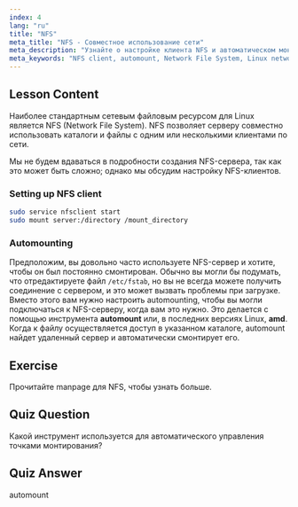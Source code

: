 ```yaml
---
index: 4
lang: "ru"
title: "NFS"
meta_title: "NFS - Совместное использование сети"
meta_description: "Узнайте о настройке клиента NFS и автоматическом монтировании в Linux. Поймите, как подключаться к сетевым файловым ресурсам и использовать automount для беспрепятственного доступа."
meta_keywords: "NFS client, automount, Network File System, Linux networking, mount command, Linux tutorial, beginner"
---
```


## Lesson Content

Наиболее стандартным сетевым файловым ресурсом для Linux является NFS (Network File System). NFS позволяет серверу совместно использовать каталоги и файлы с одним или несколькими клиентами по сети.

Мы не будем вдаваться в подробности создания NFS-сервера, так как это может быть сложно; однако мы обсудим настройку NFS-клиентов.

### Setting up NFS client

```bash
sudo service nfsclient start
sudo mount server:/directory /mount_directory
```

### Automounting

Предположим, вы довольно часто используете NFS-сервер и хотите, чтобы он был постоянно смонтирован. Обычно вы могли бы подумать, что отредактируете файл `/etc/fstab`, но вы не всегда можете получить соединение с сервером, и это может вызвать проблемы при загрузке. Вместо этого вам нужно настроить automounting, чтобы вы могли подключаться к NFS-серверу, когда вам это нужно. Это делается с помощью инструмента **automount** или, в последних версиях Linux, **amd**. Когда к файлу осуществляется доступ в указанном каталоге, automount найдет удаленный сервер и автоматически смонтирует его.

## Exercise

Прочитайте manpage для NFS, чтобы узнать больше.

## Quiz Question

Какой инструмент используется для автоматического управления точками монтирования?

## Quiz Answer

automount
